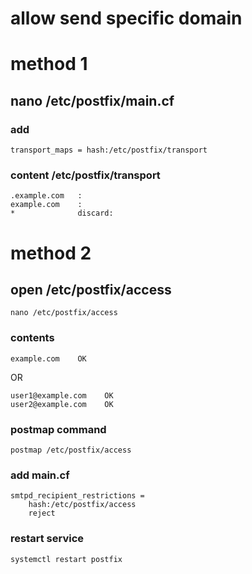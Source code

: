 # allow send specific domain 

# method 1

## nano  /etc/postfix/main.cf

### add
````
transport_maps = hash:/etc/postfix/transport
````

### content  /etc/postfix/transport
````
.example.com   :
example.com    :
*              discard:
````


# method 2

## open /etc/postfix/access 
````
nano /etc/postfix/access
````

### contents
````
example.com    OK
````
OR
````
user1@example.com    OK
user2@example.com    OK
````
###  postmap command
````
postmap /etc/postfix/access
````

### add main.cf

````
smtpd_recipient_restrictions = 
    hash:/etc/postfix/access
    reject
````

### restart service

````
systemctl restart postfix
````
